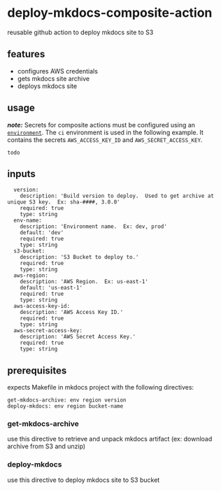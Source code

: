 # deploy-mkdocs-composite-action
reusable github action to deploy mkdocs site to S3

## features
- configures AWS credentials
- gets mkdocs site archive
- deploys mkdocs site

## usage
*__note:__* Secrets for composite actions must be configured using an [`environment`](https://docs.github.com/en/actions/using-jobs/using-environments-for-jobs).  The `ci` environment is used in the following example.  It contains the secrets `AWS_ACCESS_KEY_ID` and `AWS_SECRET_ACCESS_KEY`.

```
todo
```

## inputs
```
  version:
    description: 'Build version to deploy.  Used to get archive at unique S3 key.  Ex: sha-####, 3.0.0'
    required: true
    type: string
  env-name:
    description: 'Environment name.  Ex: dev, prod'
    default: 'dev'
    required: true
    type: string
  s3-bucket:
    description: 'S3 Bucket to deploy to.'
    required: true
    type: string    
  aws-region:
    description: 'AWS Region.  Ex: us-east-1'
    default: 'us-east-1'
    required: true
    type: string                      
  aws-access-key-id:
    description: 'AWS Access Key ID.'
    required: true
    type: string
  aws-secret-access-key:
    description: 'AWS Secret Access Key.'
    required: true
    type: string
```

## prerequisites
expects Makefile in mkdocs project with the following directives:
```
get-mkdocs-archive: env region version
deploy-mkdocs: env region bucket-name
```
### get-mkdocs-archive
use this directive to retrieve and unpack mkdocs artifact (ex: download archive from S3 and unzip)

### deploy-mkdocs
use this directive to deploy mkdocs site to S3 bucket
